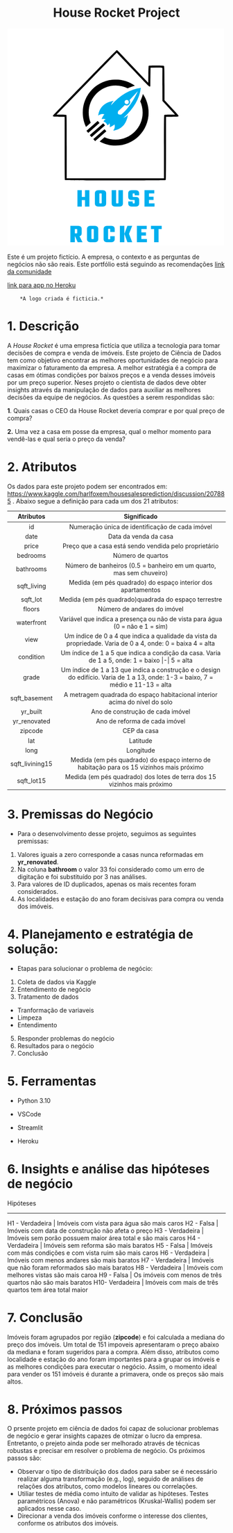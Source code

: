  <h1 align="center">House Rocket Project </h1>

![Getting Started](./houserocket.png)


Este é um projeto fictício. A empresa, o contexto e as perguntas de negócios não são reais. Este portfólio está seguindo as recomendações [link da comunidade](https://comunidadeds.com/)

[link para app no Heroku](https://analytics-hr-kc.herokuapp.com/)

		*A logo criada é ficticia.* 


# 1. Descrição 
A *House Rocket* é uma empresa fictícia que utiliza a tecnologia para tomar decisões de compra e venda de imóveis. Este projeto de Ciência de Dados tem como objetivo encontrar as melhores oportunidades de negócio para maximizar o faturamento da empresa. A melhor estratégia é a compra de casas em ótimas condições por baixos preços e a venda desses imóveis por um preço superior. Neses projeto o cientista de dados deve obter insights através da manipulação de dados para auxiliar as melhores decisões da equipe de negócios. As questões a serem respondidas são:

**1**. Quais casas o CEO da House Rocket deveria comprar e por qual preço de compra?

**2.** Uma vez a casa em posse da empresa, qual o melhor momento para vendê-las e qual seria o preço da venda?

# 2. Atributos 

Os dados para este projeto podem ser encontrados em: https://www.kaggle.com/harlfoxem/housesalesprediction/discussion/207885 . Abaixo segue a definição para cada um dos 21 atributos:


|    Atributos    |                         Significado                          |
| :-------------: | :----------------------------------------------------------: |
|       id        |       Numeração única de identificação de cada imóvel        |
|      date       |                    Data da venda da casa                     |
|      price      |    Preço que a casa está sendo vendida pelo proprietário     |
|    bedrooms     |                      Número de quartos                       |
|    bathrooms    | Número de banheiros (0.5 = banheiro em um quarto, mas sem chuveiro) |
|   sqft_living   | Medida (em pés quadrado) do espaço interior dos apartamentos |
|    sqft_lot     |     Medida (em pés quadrado)quadrada do espaço terrestre     |
|     floors      |                 Número de andares do imóvel                  |
|   waterfront    | Variável que indica a presença ou não de vista para água (0 = não e 1 = sim) |
|      view       | Um índice de 0 a 4 que indica a qualidade da vista da propriedade. Varia de 0 a 4, onde: 0 = baixa  4 = alta |
|    condition    | Um índice de 1 a 5 que indica a condição da casa. Varia de 1 a 5, onde: 1 = baixo \|-\| 5 = alta |
|      grade      | Um índice de 1 a 13 que indica a construção e o design do edifício. Varia de 1 a 13, onde: 1-3 = baixo, 7 = médio e 11-13 = alta |
|  sqft_basement  | A metragem quadrada do espaço habitacional interior acima do nível do solo |
|    yr_built     |               Ano de construção de cada imóvel               |
|  yr_renovated   |                Ano de reforma de cada imóvel                 |
|     zipcode     |                         CEP da casa                          |
|       lat       |                           Latitude                           |
|      long       |                          Longitude                           |
| sqft_livining15 | Medida (em pés quadrado) do espaço interno de habitação para os 15 vizinhos mais próximo |
|   sqft_lot15    | Medida (em pés quadrado) dos lotes de terra dos 15 vizinhos mais próximo |


# 3. Premissas do Negócio
- Para o desenvolvimento desse projeto, seguimos as seguintes premissas:
1. Valores iguais a zero corresponde a casas nunca reformadas em **yr_renovated**.
2. Na coluna **bathroom** o valor 33 foi considerado como um erro de digitação e foi substituído por 3 nas análises.
3. Para valores de ID duplicados, apenas os mais recentes foram considerados.
4. As localidades e estação do ano foram decisivas para compra ou venda dos imóveis.

# 4. Planejamento e estratégia de solução:
- Etapas para solucionar o problema de negócio:
1. Coleta de dados via Kaggle
2. Entendimento de negócio
3. Tratamento de dados 

- Tranformação de variaveis
- Limpeza
- Entendimento

5. Responder problemas do negócio
6. Resultados para o negócio
7. Conclusão

# 5. Ferramentas

* Python 3.10

* VSCode

* Streamlit

* Heroku

# 6. Insights e análise das hipóteses de negócio
Hipóteses
----------  ----------  -----------------------------------------------------------
H1 -         Verdadeira | Imóveis com vista para água são mais caros
H2 -         Falsa      | Imóveis com data de construção não afeta o preço
H3 -         Verdadeira | Imóveis sem porão possuem maior área total e são mais caros
H4 -         Verdadeira | Imóveis sem reforma são mais baratos
H5 -         Falsa      | Imóveis com más condições e com vista ruim são mais caros
H6 -         Verdadeira | Imóveis com menos andares são mais baratos
H7 -         Verdadeira | Imóveis que não foram reformados são mais baratos
H8 -         Verdadeira | Imóveis com melhores vistas são mais caroa
H9 -         Falsa      | Os imóveis  com menos de três quartos não são mais baratos
H10-         Verdadeira | Imóveis com mais de três quartos tem área total maior

# 7. Conclusão

Imóveis foram agrupados por região (**zipcode**) e foi calculada a mediana do preço dos imóveis. Um total de 151 impoveis apresentaram o preço abaixo da mediana e foram sugeridos para a compra. Além disso, atributos como localidade e estação do ano foram importantes para a grupar os imóveis e as melhores condições para executar o negócio. Assim, o momento ideal para vender os 151 imóveis é durante a primavera, onde os preços são mais altos.

# 8. Próximos passos
O prsente projeto em ciência de dados foi capaz de solucionar problemas de negócio e gerar insights capazes de otmizar o lucro da empresa. Entretanto, o prejeto ainda pode ser melhorado através de técnicas robustas e precisar em resolver o problema de negócio. Os próximos passos são:

- Observar o tipo de distribuição dos dados para saber se é necessário realizar alguma transformação (e.g., log), seguido de análises de relações dos atributos, como modelos lineares ou correlações.
- Utiliar testes de média como intuito de validar as hipóteses. Testes paramétricos (Anova) e não paramétricos (Kruskal-Wallis) podem ser aplicados nesse caso.
- Direcionar a venda dos imóveis conforme o interesse dos clientes, conforme os atributos dos imóveis.